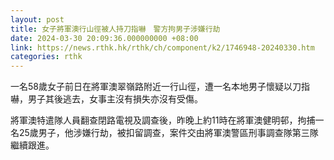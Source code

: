```yaml
---
layout: post
title: 女子將軍澳行山徑被人持刀指嚇　警方拘男子涉嫌行劫
date: 2024-03-30 20:09:36.000000000 +08:00
link: https://news.rthk.hk/rthk/ch/component/k2/1746948-20240330.htm
categories: rthk
---
```


一名58歲女子前日在將軍澳翠嶺路附近一行山徑，遭一名本地男子懷疑以刀指嚇，男子其後逃去，女事主沒有損失亦沒有受傷。

將軍澳特遣隊人員翻查閉路電視及調查後，昨晚上約11時在將軍澳健明邨，拘捕一名25歲男子，他涉嫌行劫，被扣留調查，案件交由將軍澳警區刑事調查隊第三隊繼續跟進。
